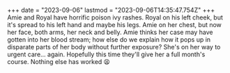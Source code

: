 +++
date = "2023-09-06"
lastmod = "2023-09-06T14:35:47.754Z"
+++
Amie and Royal have horrific poison ivy rashes. Royal on his left cheek, but it's spread to his left hand and maybe his legs. Amie on her chest, but now her face, both arms, her neck and belly. Amie thinks her case may have gotten into her blood stream; how else do we explain how it pops up in disparate parts of her body without further exposure? She's on her way to urgent care... again. Hopefully this time they'll give her a full month's course. Nothing else has worked 😫
